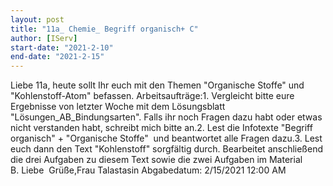 ```yaml
---
layout: post
title: "11a_ Chemie_ Begriff organisch+ C"
author: [IServ]
start-date: "2021-2-10"
end-date: "2021-2-15"
---
```

Liebe 11a, heute sollt Ihr euch mit den Themen "Organische Stoffe" und "Kohlenstoff-Atom" befassen. Arbeitsaufträge:1. Vergleicht bitte eure Ergebnisse von letzter Woche mit dem Lösungsblatt "Lösungen_AB_Bindungsarten". Falls ihr noch Fragen dazu habt oder etwas nicht verstanden habt, schreibt mich bitte an.2. Lest die Infotexte "Begriff organisch" + "Organische Stoffe"  und beantwortet alle Fragen dazu.3. Lest euch dann den Text "Kohlenstoff" sorgfältig durch. Bearbeitet anschließend die drei Aufgaben zu diesem Text sowie die zwei Aufgaben im Material B. Liebe  Grüße,Frau Talastasin
Abgabedatum: 2/15/2021 12:00 AM